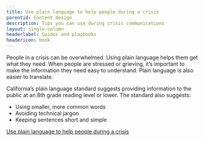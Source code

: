 ```yaml
---
title: Use plain language to help people during a crisis
parentid: Content design
description: Tips you can use during crisis communications
layout: single-column
headerlabel: Guides and playbooks
headericon: book
---
```


People in a crisis can be overwhelmed. Using plain language helps them get what they need. When people are stressed or grieving, it’s important to make the information they need easy to understand. Plain language is also easier to translate.

California’s plain language standard suggests providing information to the public at an 8th grade reading level or lower. The standard also suggests:

* Using smaller, more common words
* Avoiding technical jargon
* Keeping sentences short and simple

[Use plain language to help people during a crisis](/papers/help-people-in-a-crisis-with-plain-language.pdf)